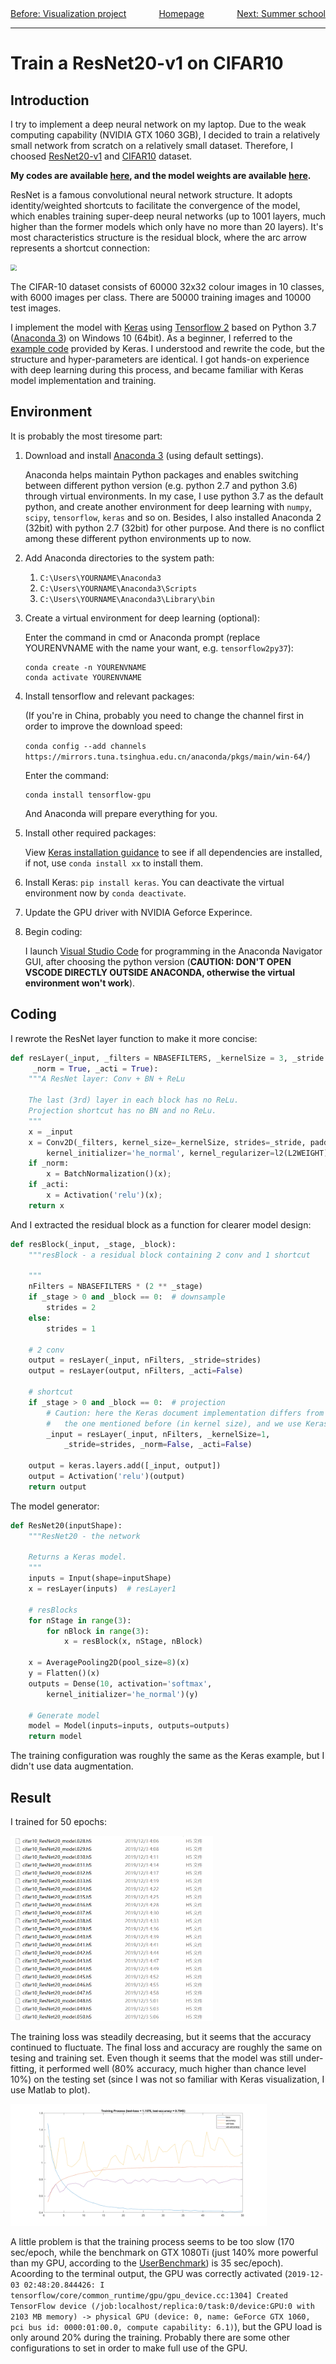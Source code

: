 <div>
    <center>
    	<span style = "float: left">
    		<a href = "https://rq-chen.github.io/visualization-project/index.html">Before: Visualization project</a>
    	</span>
        <a href = "https://rq-chen.github.io/index.html">Homepage</a>
    	<span style = "float: right">
    		<a href = "https://rq-chen.github.io/summer-school/index.html">Next: Summer school</a>
    	</span>
    </center>
</div>

---

# Train a ResNet20-v1 on CIFAR10



## Introduction

I try to implement a deep neural network on my laptop. Due to the weak computing capability (NVIDIA GTX 1060 3GB), I decided to train a relatively small network from scratch on a relatively small dataset. Therefore, I choosed [ResNet20-v1](https://towardsdatascience.com/resnets-for-cifar-10-e63e900524e0) and [CIFAR10](https://www.cs.toronto.edu/~kriz/cifar.html) dataset.

**My codes are available [here](trainRes20.py), and the model weights are available [here](saved_models/).**

ResNet is a famous convolutional neural network structure. It adopts identity/weighted shortcuts to facilitate the convergence of the model, which enables training super-deep neural networks (up to 1001 layers, much higher than the former models which only have no more than 20 layers). It's most characteristics structure is the residual block, where the arc arrow represents a shortcut connection:

<img src = "https://upload.wikimedia.org/wikipedia/commons/thumb/5/5f/ResNets.svg/440px-ResNets.svg.png" style = "zoom:60%" />

The CIFAR-10 dataset consists of 60000 32x32 colour images in 10 classes, with 6000 images per class. There are 50000 training images and 10000 test images. 

I implement the model with [Keras](https://keras.io/) using [Tensorflow 2](https://www.tensorflow.org/) based on Python 3.7 ([Anaconda 3](https://www.anaconda.com/)) on Windows 10 (64bit). As a beginner, I referred to the [example code](https://keras.io/examples/cifar10_resnet/) provided by Keras. I understood and rewrite the code, but the structure and hyper-parameters are identical. I got hands-on experience with deep learning during this process, and became familiar with Keras model implementation and training.



## Environment

It is probably the most tiresome part:

1. Download and install [Anaconda 3](https://www.anaconda.com/distribution/) (using default settings).

   Anaconda helps maintain Python packages and enables switching between different python version (e.g. python 2.7 and python 3.6) through virtual environments. In my case, I use python 3.7 as the default python, and create another environment for deep learning with `numpy`, `scipy`, `tensorflow`, `keras` and so on. Besides, I also installed Anaconda 2 (32bit) with python 2.7 (32bit) for other purpose. And there is no conflict among these different python environments up to now.

2. Add Anaconda directories to the system path:
   1. `C:\Users\YOURNAME\Anaconda3`
   2. `C:\Users\YOURNAME\Anaconda3\Scripts`
   3. `C:\Users\YOURNAME\Anaconda3\Library\bin`

3. Create a virtual environment for deep learning (optional):

   Enter the command in cmd or Anaconda prompt (replace YOURENVNAME with the name your want, e.g. `tensorflow2py37`):

   ```shell
   conda create -n YOURENVNAME
   conda activate YOURENVNAME
   ```
   
4. Install tensorflow and relevant packages:

   (If you're in China, probably you need to change the channel first in order to improve the download speed:

   `conda config --add channels https://mirrors.tuna.tsinghua.edu.cn/anaconda/pkgs/main/win-64/`)

   Enter the command:

   ```shell
   conda install tensorflow-gpu
   ```

   And Anaconda will prepare everything for you.

5. Install other required packages:

   View [Keras installation guidance](https://keras.io/#installation) to see if all dependencies are installed, if not, use `conda install xx` to install them.

6. Install Keras: `pip install keras`. You can deactivate the virtual environment now by `conda deactivate`.

7. Update the GPU driver with NVIDIA Geforce Experince.

8. Begin coding:

   I launch [Visual Studio Code](https://code.visualstudio.com/) for programming in the Anaconda Navigator GUI, after choosing the python version (**CAUTION: DON'T OPEN VSCODE DIRECTLY OUTSIDE ANACONDA, otherwise the virtual environment won't work**).



## Coding

I rewrote the ResNet layer function to make it more concise:

```python
def resLayer(_input, _filters = NBASEFILTERS, _kernelSize = 3, _stride = 1,
     _norm = True, _acti = True):
    """A ResNet layer: Conv + BN + ReLu

    The last (3rd) layer in each block has no ReLu.
    Projection shortcut has no BN and no ReLu.
    """
    x = _input
    x = Conv2D(_filters, kernel_size=_kernelSize, strides=_stride, padding='same',
        kernel_initializer='he_normal', kernel_regularizer=l2(L2WEIGHT))(x);
    if _norm:
        x = BatchNormalization()(x);
    if _acti:
        x = Activation('relu')(x);
    return x
```

And I extracted the residual block as a function for clearer model design:

```python
def resBlock(_input, _stage, _block):
    """resBlock - a residual block containing 2 conv and 1 shortcut

    """
    nFilters = NBASEFILTERS * (2 ** _stage)
    if _stage > 0 and _block == 0:  # downsample
        strides = 2
    else:
        strides = 1

    # 2 conv
    output = resLayer(_input, nFilters, _stride=strides)
    output = resLayer(output, nFilters, _acti=False)

    # shortcut
    if _stage > 0 and _block == 0:  # projection
        # Caution: here the Keras document implementation differs from 
        #   the one mentioned before (in kernel size), and we use Keras's.
        _input = resLayer(_input, nFilters, _kernelSize=1,
            _stride=strides, _norm=False, _acti=False)

    output = keras.layers.add([_input, output])
    output = Activation('relu')(output)
    return output
```

The model generator:

```python
def ResNet20(inputShape):
    """ResNet20 - the network

    Returns a Keras model.
    """
    inputs = Input(shape=inputShape)
    x = resLayer(inputs)  # resLayer1

    # resBlocks
    for nStage in range(3):
        for nBlock in range(3):
            x = resBlock(x, nStage, nBlock)

    x = AveragePooling2D(pool_size=8)(x)
    y = Flatten()(x)
    outputs = Dense(10, activation='softmax',
        kernel_initializer='he_normal')(y)

    # Generate model
    model = Model(inputs=inputs, outputs=outputs)
    return model
```

The training configuration was roughly the same as the Keras example, but I didn't use data augmentation.



## Result

I trained for 50 epochs:

<img src = "models_saved.png" style = "zoom:40%" />

The training loss was steadily decreasing, but it seems that the accuracy continued to fluctuate. The final loss and accuracy are roughly the same on tesing and training set. Even though it seems that the model was still under-fitting, it performed well (80% accuracy, much higher than chance level 10%) on the testing set (since I was not so familiar with Keras visualization, I use Matlab to plot).

<img src = "TrainingProcess.png" style = "zoom:40%" />

A little problem is that the training process seems to be too slow (170 sec/epoch, while the benchmark on GTX 1080Ti (just 140% more powerful than my GPU, according to the [UserBenchmark](https://gpu.userbenchmark.com/Compare/Nvidia-GTX-1080-Ti-vs-Nvidia-GTX-1060-3GB/3918vs3646)) is 35 sec/epoch). Acoording to the terminal output, the GPU was correctly activated (`2019-12-03 02:48:20.844426: I tensorflow/core/common_runtime/gpu/gpu_device.cc:1304] Created TensorFlow device (/job:localhost/replica:0/task:0/device:GPU:0 with 2103 MB memory) -> physical GPU (device: 0, name: GeForce GTX 1060, pci bus id: 0000:01:00.0, compute capability: 6.1)`), but the GPU load is only around 20% during the training. Probably there are some other configurations to set in order to make full use of the GPU.
